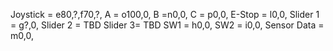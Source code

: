 Joystick = e80,?,f70,?,
A = o100,0,
B =n0,0,
C = p0,0,
E-Stop = l0,0,
Slider 1 = g?,0,
Slider 2 = TBD
Slider 3= TBD
SW1 = h0,0,
SW2 = i0,0,
Sensor Data = m0,0,
